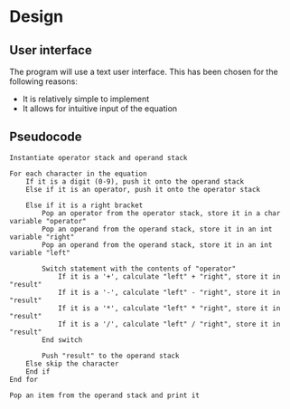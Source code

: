 # Design
## User interface
The program will use a text user interface.
This has been chosen for the following reasons:
- It is relatively simple to implement
- It allows for intuitive input of the equation

## Pseudocode
```
Instantiate operator stack and operand stack

For each character in the equation
    If it is a digit (0-9), push it onto the operand stack
    Else if it is an operator, push it onto the operator stack

    Else if it is a right bracket
        Pop an operator from the operator stack, store it in a char variable "operator"
        Pop an operand from the operand stack, store it in an int variable "right"
        Pop an operand from the operand stack, store it in an int variable "left"

        Switch statement with the contents of "operator"
            If it is a '+', calculate "left" + "right", store it in "result"
            If it is a '-', calculate "left" - "right", store it in "result"
            If it is a '*', calculate "left" * "right", store it in "result"
            If it is a '/', calculate "left" / "right", store it in "result"
        End switch

        Push "result" to the operand stack
    Else skip the character
    End if
End for

Pop an item from the operand stack and print it
```
